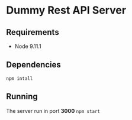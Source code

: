 # Dummy Rest API Server

## Requirements

 - Node 9.11.1


## Dependencies
 
 `npm intall `

## Running

The  server run in port **3000**
```npm start```

